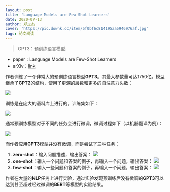 ```yaml
---
layout: post
title: 'Language Models are Few-Shot Learners'
date: 2020-07-13
author: 郑之杰
cover: 'https://pic.downk.cc/item/5f0bf6c814195aa5946976af.jpg'
tags: 论文阅读
---
```


> GPT3：预训练语言模型.

- paper：Language Models are Few-Shot Learners
- arXiv：[link](https://arxiv.org/abs/2005.14165v2)

作者训练了一个非常大的预训练语言模型**GPT3**。其最大参数量可达1750亿。模型继承了**GPT2**的结构，使用了更深的层数和更多的自注意力头数：

![](https://pic.downk.cc/item/5f0bf9cb14195aa5946a3562.jpg)

训练是在庞大的语料库上进行的，训练集如下：

![](https://pic.downk.cc/item/5f0bf9e014195aa5946a3b04.jpg)

通常预训练模型对于不同的任务会进行微调，微调过程如下（以机器翻译为例）：

![](https://pic.downk.cc/item/5f0bfaa314195aa5946a70e1.jpg)

而作者应用**GPT3**模型并没有微调，而是尝试了三种任务：
1. **zero-shot**：输入问题描述，输出答案：
![](https://pic.downk.cc/item/5f0bfeed14195aa5946b992b.jpg)
2. **one-shot**：输入一个问题和答案的例子，再输入一个问题，输出答案：
![](https://pic.downk.cc/item/5f0bff1414195aa5946ba32e.jpg)
3. **few-shot**：输入一些问题和答案的例子，再输入一个问题，输出答案：
![](https://pic.downk.cc/item/5f0bff2714195aa5946ba83b.jpg)

作者在大量的**NLP**任务上进行实验，通过实验发现预训练后没有微调的**GPT3**可以达到甚至超过经过微调的**BERT**等模型的实验结果。